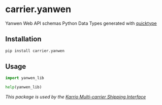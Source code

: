 # carrier.yanwen

Yanwen Web API schemas Python Data Types generated with [quicktype](https://github.com/quicktype/quicktype)

## Installation

```bash
pip install carrier.yanwen
```

## Usage

```python
import yanwen_lib

help(yanwen_lib)
```

*This package is used by the [Karrio Multi-carrier Shipping Interface](https://github.com/PurplShip/karrio)*
